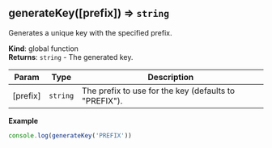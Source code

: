 <a name="generateKey"></a>

## generateKey([prefix]) ⇒ <code>string</code>
Generates a unique key with the specified prefix.

**Kind**: global function  
**Returns**: <code>string</code> - The generated key.  

| Param | Type | Description |
| --- | --- | --- |
| [prefix] | <code>string</code> | The prefix to use for the key (defaults to "PREFIX"). |

**Example**  
```js
console.log(generateKey('PREFIX'))
```
